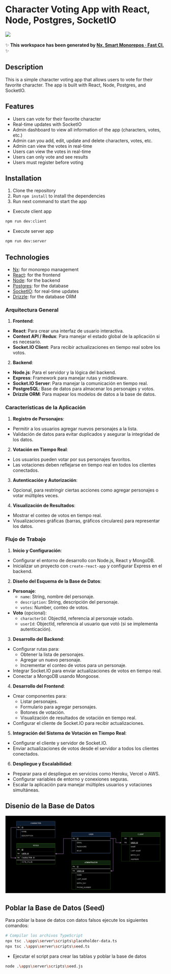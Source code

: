 # Character Voting App with React, Node, Postgres, SocketIO

<a alt="Nx logo" href="https://nx.dev" target="_blank" rel="noreferrer"><img src="https://raw.githubusercontent.com/nrwl/nx/master/images/nx-logo.png" width="45"></a>

✨ **This workspace has been generated by [Nx, Smart Monorepos · Fast CI.](https://nx.dev)** ✨

## Description

This is a simple character voting app that allows users to vote for their favorite character. The app is built with React, Node, Postgres, and SocketIO.

## Features

- Users can vote for their favorite character
- Real-time updates with SocketIO
- Admin dashboard to view all information of the app (characters, votes, etc.)
- Admin can you add, edit, update and delete characters, votes, etc.
- Admin can view the votes in real-time
- Users can view the votes in real-time
- Users can only vote and see results
- Users must register before voting

## Installation

1. Clone the repository
2. Run `npm install` to install the dependencies
3. Run next command to start the app

- Execute client app
```bash
npm run dev:client
```
- Execute server app
```bash
npm run dev:server
```

## Technologies

- [Nx](https://nx.dev): for monorepo management
- [React](https://reactjs.org/): for the frontend
- [Node](https://nodejs.org/): for the backend
- [Postgres](https://www.postgresql.org/): for the database
- [SocketIO](https://socket.io/): for real-time updates
- [Drizzle](https://orm.drizzle.team): for the database ORM


### **Arquitectura General**

1. **Frontend**:
  - **React**: Para crear una interfaz de usuario interactiva.
  - **Context API / Redux**: Para manejar el estado global de la aplicación si es necesario.
  - **Socket.IO Client**: Para recibir actualizaciones en tiempo real sobre los votos.

2. **Backend**:
  - **Node.js**: Para el servidor y la lógica del backend.
  - **Express**: Framework para manejar rutas y middleware.
  - **Socket.IO Server**: Para manejar la comunicación en tiempo real.
  - **PostgreSQL**: Base de datos para almacenar los personajes y votos.
  - **Drizzle ORM**: Para mapear los modelos de datos a la base de datos.

### **Características de la Aplicación**

1. **Registro de Personajes**:
  - Permitir a los usuarios agregar nuevos personajes a la lista.
  - Validación de datos para evitar duplicados y asegurar la integridad de los datos.

2. **Votación en Tiempo Real**:
  - Los usuarios pueden votar por sus personajes favoritos.
  - Las votaciones deben reflejarse en tiempo real en todos los clientes conectados.

3. **Autenticación y Autorización**:
  - Opcional, para restringir ciertas acciones como agregar personajes o votar múltiples veces.

4. **Visualización de Resultados**:
  - Mostrar el conteo de votos en tiempo real.
  - Visualizaciones gráficas (barras, gráficos circulares) para representar los datos.

### **Flujo de Trabajo**

1. **Inicio y Configuración**:
  - Configurar el entorno de desarrollo con Node.js, React y MongoDB.
  - Inicializar un proyecto con `create-react-app` y configurar Express en el backend.

2. **Diseño del Esquema de la Base de Datos**:
  - **Personaje**:
    - `name`: String, nombre del personaje.
    - `description`: String, descripción del personaje.
    - `votes`: Number, conteo de votos.
  - **Voto** (opcional):
    - `characterId`: ObjectId, referencia al personaje votado.
    - `userId`: ObjectId, referencia al usuario que votó (si se implementa autenticación).

3. **Desarrollo del Backend**:
  - Configurar rutas para:
    - Obtener la lista de personajes.
    - Agregar un nuevo personaje.
    - Incrementar el conteo de votos para un personaje.
  - Integrar Socket.IO para enviar actualizaciones de votos en tiempo real.
  - Conectar a MongoDB usando Mongoose.

4. **Desarrollo del Frontend**:
  - Crear componentes para:
    - Listar personajes.
    - Formulario para agregar personajes.
    - Botones de votación.
    - Visualización de resultados de votación en tiempo real.
  - Configurar el cliente de Socket.IO para recibir actualizaciones.

5. **Integración del Sistema de Votación en Tiempo Real**:
  - Configurar el cliente y servidor de Socket.IO.
  - Enviar actualizaciones de votos desde el servidor a todos los clientes conectados.

6. **Despliegue y Escalabilidad**:
  - Preparar para el despliegue en servicios como Heroku, Vercel o AWS.
  - Configurar variables de entorno y conexiones seguras.
  - Escalar la aplicación para manejar múltiples usuarios y votaciones simultáneas.

## Disenio de la Base de Datos

![img.png](img.png)

## Poblar la Base de Datos (Seed)

Para poblar la base de datos con datos falsos ejecute los siguientes comandos:

```bash
# Compilar los archivos TypeScript
npx tsc .\apps\server\scripts\placeholder-data.ts
npx tsc .\apps\server\scripts\seed.ts
```
- Ejecutar el script para crear las tablas y poblar la base de datos
```bash
node .\apps\server\scripts\seed.js
```


